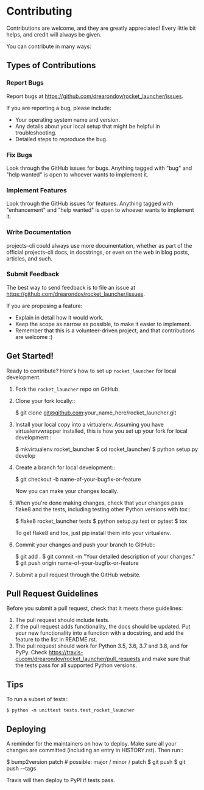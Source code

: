 # Contributing

Contributions are welcome, and they are greatly appreciated! Every little bit
helps, and credit will always be given.

You can contribute in many ways:

## Types of Contributions

### Report Bugs

Report bugs at https://github.com/drearondov/rocket_launcher/issues.

If you are reporting a bug, please include:

* Your operating system name and version.
* Any details about your local setup that might be helpful in troubleshooting.
* Detailed steps to reproduce the bug.

### Fix Bugs

Look through the GitHub issues for bugs. Anything tagged with "bug" and "help
wanted" is open to whoever wants to implement it.

### Implement Features

Look through the GitHub issues for features. Anything tagged with "enhancement"
and "help wanted" is open to whoever wants to implement it.

### Write Documentation

projects-cli could always use more documentation, whether as part of the
official projects-cli docs, in docstrings, or even on the web in blog posts,
articles, and such.

### Submit Feedback

The best way to send feedback is to file an issue at https://github.com/drearondov/rocket_launcher/issues.

If you are proposing a feature:

* Explain in detail how it would work.
* Keep the scope as narrow as possible, to make it easier to implement.
* Remember that this is a volunteer-driven project, and that contributions
  are welcome :)

## Get Started!

Ready to contribute? Here's how to set up `rocket_launcher` for local development.

1. Fork the `rocket_launcher` repo on GitHub.
2. Clone your fork locally::

    $ git clone git@github.com:your_name_here/rocket_launcher.git

3. Install your local copy into a virtualenv. Assuming you have virtualenvwrapper installed, this is how you set up your fork for local development::

    $ mkvirtualenv rocket_launcher
    $ cd rocket_launcher/
    $ python setup.py develop

4. Create a branch for local development::

    $ git checkout -b name-of-your-bugfix-or-feature

   Now you can make your changes locally.

5. When you're done making changes, check that your changes pass flake8 and the
   tests, including testing other Python versions with tox::

    $ flake8 rocket_launcher tests
    $ python setup.py test or pytest
    $ tox

   To get flake8 and tox, just pip install them into your virtualenv.

6. Commit your changes and push your branch to GitHub::

    $ git add .
    $ git commit -m "Your detailed description of your changes."
    $ git push origin name-of-your-bugfix-or-feature

7. Submit a pull request through the GitHub website.

## Pull Request Guidelines

Before you submit a pull request, check that it meets these guidelines:

1. The pull request should include tests.
2. If the pull request adds functionality, the docs should be updated. Put
   your new functionality into a function with a docstring, and add the
   feature to the list in README.rst.
3. The pull request should work for Python 3.5, 3.6, 3.7 and 3.8, and for PyPy. Check
   https://travis-ci.com/drearondov/rocket_launcher/pull_requests
   and make sure that the tests pass for all supported Python versions.

## Tips

To run a subset of tests::


    $ python -m unittest tests.test_rocket_launcher

## Deploying

A reminder for the maintainers on how to deploy.
Make sure all your changes are committed (including an entry in HISTORY.rst).
Then run::

$ bump2version patch # possible: major / minor / patch
$ git push
$ git push --tags

Travis will then deploy to PyPI if tests pass.
